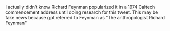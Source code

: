 I actually didn't know Richard Feynman popularized it in a 1974 Caltech commencement address until doing research for this tweet. This may be fake news because gpt referred to Feynman as "The anthropologist Richard Feynman"

